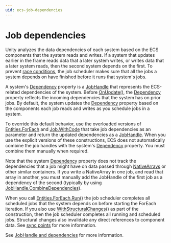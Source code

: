 ```yaml
---
uid: ecs-job-dependencies
---
```


# Job dependencies

Unity analyzes the data dependencies of each system based on the ECS components that the system reads and writes. If a system that updates earlier in the frame reads data that a later system writes, or writes data that a later system reads, then the second system depends on the first. To prevent [race conditions], the job scheduler makes sure that all the jobs a system depends on have finished before it runs that system's jobs. 

A system's [Dependency] property is a [JobHandle] that represents the ECS-related dependencies of the system. Before [OnUpdate()], the [Dependency] property reflects the incoming dependencies that the system has on prior jobs. By default, the system updates the [Dependency] property based on the components each job reads and writes as you schedule jobs in a system. 

To override this default behavior, use the overloaded versions of [Entities.ForEach] and [Job.WithCode] that take job dependencies as an parameter and return the updated dependencies as a [JobHandle]. When you use the explicit versions of these constructions, ECS does not automatically combine the job handles with the system's [Dependency] property. You must combine them manually when required. 

Note that the system [Dependency] property does not track the dependencies that a job might have on data passed through [NativeArrays] or other similar containers. If you write a NativeArray in one job, and read that array in another, you must manually add the JobHandle of the first job as a dependency of the second (typically by using [JobHandle.CombineDependencies]).

When you call [Entities.ForEach.Run()] the job scheduler completes all scheduled jobs that the system depends on before starting the ForEach iteration. If you also use [WithStructuralChanges()] as part of the construction, then the job scheduler completes all running and scheduled jobs. Structural changes also invalidate any direct references to component data. See [sync points] for more information.

See [JobHandle and dependencies] for more information.

[Dependency]: xref:Unity.Entities.SystemBase.Dependency
[race conditions]: https://en.wikipedia.org/wiki/Race_condition
[IJobParallelFor]: https://docs.unity3d.com/Manual/JobSystemParallelForJobs.html
[OnUpdate()]: xref:Unity.Entities.SystemBase.OnUpdate*
[JobHandle]: https://docs.unity3d.com/ScriptReference/Unity.Jobs.JobHandle.html
[NativeArrays]: https://docs.unity3d.com/ScriptReference/Unity.Collections.NativeArray_1.html
[C# Job System]: https://docs.unity3d.com/Manual/JobSystem.html
[WithStructuralChanges()]: xref:Unity.Entities.SystemBase.Entities
[Entities.ForEach.Run()]: xref:Unity.Entities.SystemBase.Entities
[Entities.ForEach]: xref:Unity.Entities.SystemBase.Entities
[JobHandle.CombineDependencies]: https://docs.unity3d.com/ScriptReference/Unity.Jobs.JobHandle.CombineDependencies.html
[Job.WithCode]: xref:Unity.Entities.SystemBase.Job
[sync points]: xref:ecs-sync-points
[JobHandle and dependencies]: https://docs.unity3d.com/Manual/JobSystemJobDependencies.html




